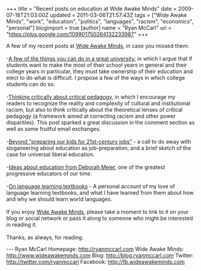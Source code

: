 +++
title = "Recent posts on education at Wide Awake Minds"
date = 2009-07-18T21:03:00Z
updated = 2011-03-06T21:57:43Z
tags = ["Wide Awake Minds", "work", "education", "politics", "languages", "racism", "economics", "personal"]
blogimport = true
[author]
	name = "Ryan McCarl"
	uri = "https://plus.google.com/109901750264132233987"
+++

A few of my recent posts at <a href="http://www.wideawakeminds.com/">Wide Awake Minds</a>, in case you missed them:<br /><br />-<a href="http://www.wideawakeminds.com/2009/07/few-of-things-you-can-do-in-great.html">A few of the things you can do in a great university</a>, in which I argue that if students want to make the most of their school years in general and their college years in particular, they must take ownership of their education and elect to do what is difficult.  I propose a few of the ways in which college students can do so.<br /><br />-<a href="http://www.wideawakeminds.com/2009/07/thinking-critically-about-critical.html">Thinking critically about critical pedagogy</a>, in which I encourage my readers to recognize the reality and complexity of cultural and institutional racism, but also to think critically about the theoretical lenses of critical pedagogy (a framework aimed at correcting racism and other power disparities).  This post sparked a great discussion in the comment section as well as some fruitful email exchanges.<br /><br />-<a href="http://www.wideawakeminds.com/2009/07/beyond-preparing-our-kids-for-21st.html">Beyond "preparing our kids for 21st-century jobs"</a> - a call to do away with sloganeering about education as job-preparation, and a brief sketch of the case for universal liberal education.<br /><br />-<a href="http://www.wideawakeminds.com/2009/07/quotes-from-deborah-meiers-in-schools.html">Ideas about education from Deborah Meier</a>, one of the greatest progressive educators of our time.<br /><br />-<a href="http://www.wideawakeminds.com/2009/07/building-collection-of-language_09.html">On language learning textbooks</a> - A personal account of my love of language learning textbooks, and what I have learned from them about how and why we should learn world languages.<br /><br />If you enjoy <a href="http://www.wideawakeminds.com/">Wide Awake Minds</a>, please take a moment to link to it on your blog or social network or pass it along to someone who might be interested in reading it.<br /><br />Thanks, as always, for reading.<div class="blogger-post-footer">---
Ryan McCarl
Homepage: http://ryanmccarl.com
Wide Awake Minds: http://www.wideawakeminds.com
Blog: http://blog.ryanmccarl.com
Twitter: http://twitter.com/ryanmccarl
Facebook: http://fb.wideawakeminds.com</div>
